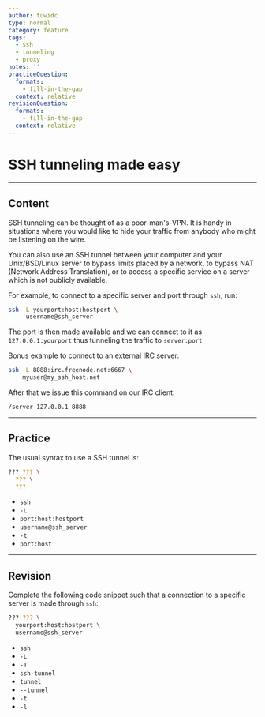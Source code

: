 ```yaml
---
author: tuwidc
type: normal
category: feature
tags:
  - ssh
  - tunneling
  - proxy
notes: ''
practiceQuestion:
  formats:
    - fill-in-the-gap
  context: relative
revisionQuestion:
  formats:
    - fill-in-the-gap
  context: relative
---
```


# SSH tunneling made easy


---

## Content

SSH tunneling can be thought of as a poor-man's-VPN. It is handy in situations where you would like to hide your traffic from anybody who might be listening on the wire.

You can also use an SSH tunnel between your computer and your Unix/BSD/Linux server to bypass limits placed by a network, to bypass NAT (Network Address Translation), or to access a specific service on a server which is not publicly available.

For example, to connect to a specific server and port through `ssh`, run:

```bash
ssh -L yourport:host:hostport \
     username@ssh_server
```

The port is then made available and we can connect to it as `127.0.0.1:yourport` thus tunneling the traffic to `server:port`

Bonus example to connect to an external IRC server:

```bash
ssh -L 8888:irc.freenode.net:6667 \
    myuser@my_ssh_host.net
```

After that we issue this command on our IRC client:

```plain-text
/server 127.0.0.1 8888
```


---

## Practice

The usual syntax to use a SSH tunnel is:

```bash
??? ??? \
  ??? \
  ???
```

- `ssh`
- `-L`
- `port:host:hostport`
- `username@ssh_server`
- `-t`
- `port:host`


---

## Revision

Complete the following code snippet such that a connection to a specific server is made through `ssh`:

```bash
??? ??? \
  yourport:host:hostport \
  username@ssh_server
```

- `ssh`
- `-L`
- `-T`
- `ssh-tunnel`
- `tunnel`
- `--tunnel`
- `-t`
- `-l`
